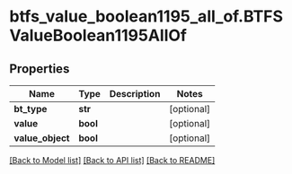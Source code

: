 # btfs_value_boolean1195_all_of.BTFSValueBoolean1195AllOf

## Properties
Name | Type | Description | Notes
------------ | ------------- | ------------- | -------------
**bt_type** | **str** |  | [optional] 
**value** | **bool** |  | [optional] 
**value_object** | **bool** |  | [optional] 

[[Back to Model list]](../README.md#documentation-for-models) [[Back to API list]](../README.md#documentation-for-api-endpoints) [[Back to README]](../README.md)



